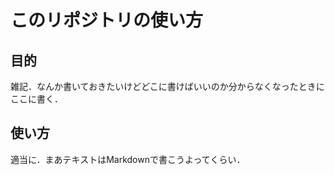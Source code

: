 # このリポジトリの使い方

## 目的
雑記．なんか書いておきたいけどどこに書けばいいのか分からなくなったときにここに書く．

## 使い方
適当に．まあテキストはMarkdownで書こうよってくらい．

